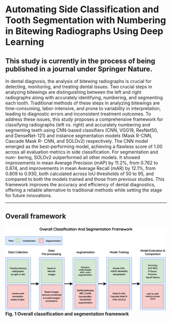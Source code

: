 # Automating Side Classification and Tooth Segmentation with Numbering in Bitewing Radiographs Using Deep Learning


## This study is currently in the process of being published in a journal under Springer Nature.

In dental diagnosis, the analysis of bitewing radiographs is crucial for detecting, monitoring, and
treating dental issues. Two crucial steps in analyzing bitewings are distinguishing between the left
and right radiographs along with accurately identifying, numbering, and segmenting each tooth. Traditional methods of these steps in analyzing bitewings are time-consuming, labor-intensive, and prone
to variability in interpretation, leading to diagnostic errors and inconsistent treatment outcomes. To
address these issues, this study proposes a comprehensive framework for classifying radiographs (left
vs. right) and accurately numbering and segmenting teeth using CNN-based classifiers (CNN, VGG19,
ResNet50, and DenseNet-121) and instance segmentation models (Mask R-CNN, Cascade Mask R-
CNN, and SOLOv2) respectively. The CNN model emerged as the best-performing model, achieving
a flawless score of 1.00 across all evaluation metrics in side classification. For segmentation and num-
bering, SOLOv2 outperformed all other models. It showed improvements in mean Average Precision
(mAP) by 11.2%, from 0.762 to 0.874, and improvements in mean Average Recall (mAR) by 12.1%,
from 0.809 to 0.930, both calculated across IoU thresholds of 50 to 95, and compared to both the
models trained and those from previous studies. This framework improves the accuracy and efficiency
of dental diagnostics, offering a reliable alternative to traditional methods while setting the stage for
future innovations.

---

## Overall framework
![Fig. 1 Overall classification and segmentation framework](classification-and-segmentation-framework.svg)
**Fig. 1 Overall classification and segmentation framework**
